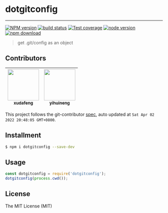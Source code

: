 # dotgitconfig

---

[![NPM version][npm-image]][npm-url]
[![build status][travis-image]][travis-url]
[![Test coverage][coveralls-image]][coveralls-url]
[![node version][node-image]][node-url]
[![npm download][download-image]][download-url]

[npm-image]: https://img.shields.io/npm/v/dotgitconfig.svg
[npm-url]: https://npmjs.org/package/dotgitconfig
[travis-image]: https://img.shields.io/travis/xudafeng/dotgitconfig.svg
[travis-url]: https://travis-ci.org/xudafeng/dotgitconfig
[coveralls-image]: https://img.shields.io/coveralls/xudafeng/dotgitconfig.svg
[coveralls-url]: https://coveralls.io/r/xudafeng/dotgitconfig?branch=master
[node-image]: https://img.shields.io/badge/node.js-%3E=_8-green.svg
[node-url]: http://nodejs.org/download/
[download-image]: https://img.shields.io/npm/dm/dotgitconfig.svg
[download-url]: https://npmjs.org/package/dotgitconfig

> get .git/config as an object

<!-- GITCONTRIBUTOR_START -->

## Contributors

|[<img src="https://avatars.githubusercontent.com/u/1011681?v=4" width="100px;"/><br/><sub><b>xudafeng</b></sub>](https://github.com/xudafeng)<br/>|[<img src="https://avatars.githubusercontent.com/u/10104168?v=4" width="100px;"/><br/><sub><b>yihuineng</b></sub>](https://github.com/yihuineng)<br/>|
| :---: | :---: |


This project follows the git-contributor [spec](https://github.com/xudafeng/git-contributor), auto updated at `Sat Apr 02 2022 20:48:05 GMT+0800`.

<!-- GITCONTRIBUTOR_END -->

## Installment

```bash
$ npm i dotgitconfig --save-dev
```

## Usage

```javascript
const dotgitconfig = require('dotgitconfig');
dotgitconfig(process.cwd());
```

## License

The MIT License (MIT)
